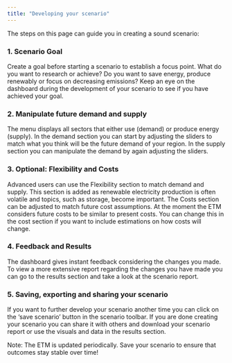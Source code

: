 ```yaml
---
title: "Developing your scenario"
---
```


The steps on this page can guide you in creating a sound scenario:

### 1.	Scenario Goal
Create a goal before starting a scenario to establish a focus point. What do you want to research or achieve? 
Do you want to save energy, produce renewably or focus on decreasing emissions? 
Keep an eye on the dashboard during the development of your scenario to see if you have achieved your goal. 

### 2.	Manipulate future demand and supply
The menu displays all sectors that either use (demand) or produce energy (supply). In the demand section you can start by adjusting the sliders to match what you think will be the future demand of your region. In the supply section you can manipulate the demand by again adjusting the sliders. 

### 3.	Optional: Flexibility and Costs
Advanced users can use the Flexibility section to match demand and supply. This section is added as renewable electricity production is often volatile and topics, such as storage, become important. The Costs section can be adjusted to match future cost assumptions. At the moment the ETM considers future costs to be similar to present costs. You can change this in the cost section if you want to include estimations on how costs will change. 

### 4.	Feedback and Results
The dashboard gives instant feedback considering the changes you made. To view a more extensive report regarding the changes you have made you can go to the results section and take a look at the scenario report. 

### 5.	Saving, exporting and sharing your scenario
If you want to further develop your scenario another time you can click on the ‘save scenario’ button in the scenario toolbar. If you are done creating your scenario you can share it with others and download your scenario report or use the visuals and data in the results section. 

Note: The ETM is updated periodically. Save your scenario to ensure that outcomes stay stable over time!

 

